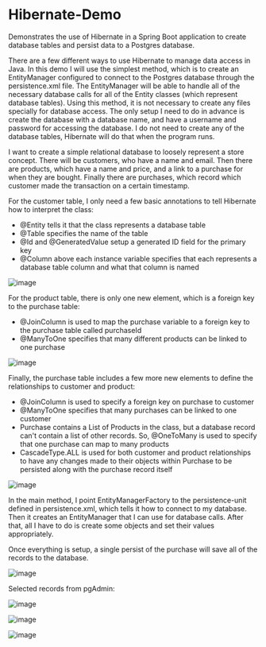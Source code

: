 # Hibernate-Demo
Demonstrates the use of Hibernate in a Spring Boot application to create database tables and persist data to a Postgres database.

There are a few different ways to use Hibernate to manage data access in Java. In this demo I will use the simplest method, which is to create an EntityManager configured to connect to the Postgres database through the persistence.xml file. The EntityManager will be able to handle all of the necessary database calls for all of the Entity classes (which represent database tables). Using this method, it is not necessary to create any files specially for database access. The only setup I need to do in advance is create the database with a database name, and have a username and password for accessing the database. I do not need to create any of the database tables, Hibernate will do that when the program runs.

I want to create a simple relational database to loosely represent a store concept. There will be customers, who have a name and email. Then there are products, which have a name and price, and a link to a purchase for when they are bought. Finally there are purchases, which record which customer made the transaction on a certain timestamp.

For the customer table, I only need a few basic annotations to tell Hibernate how to interpret the class:
  - @Entity tells it that the class represents a database table
  - @Table specifies the name of the table
  - @Id and @GeneratedValue setup a generated ID field for the primary key
  - @Column above each instance variable specifies that each represents a database table column and what that column is named

![image](https://github.com/jordan-p-jones/Hibernate-Demo/assets/20289004/ce46551e-df2d-4f2d-9a23-947a024718a9)

For the product table, there is only one new element, which is a foreign key to the purchase table:
  - @JoinColumn is used to map the purchase variable to a foreign key to the purchase table called purchaseId
  - @ManyToOne specifies that many different products can be linked to one purchase

![image](https://github.com/jordan-p-jones/Hibernate-Demo/assets/20289004/90470fa2-880c-4c21-bfad-8f3aed68d692)

Finally, the purchase table includes a few more new elements to define the relationships to customer and product:
  - @JoinColumn is used to specify a foreign key on purchase to customer
  - @ManyToOne specifies that many purchases can be linked to one customer
  - Purchase contains a List of Products in the class, but a database record can't contain a list of other records. So, @OneToMany is used to specify that one purchase can map to many products
  - CascadeType.ALL is used for both customer and product relationships to have any changes made to their objects within Purchase to be persisted along with the purchase record itself

![image](https://github.com/jordan-p-jones/Hibernate-Demo/assets/20289004/9c3e1018-6ccb-41d2-89a2-d8f8179be19f)

In the main method, I point EntityManagerFactory to the persistence-unit defined in persistence.xml, which tells it how to connect to my database. Then it creates an EntityManager that I can use for database calls. After that, all I have to do is create some objects and set their values appropriately.

Once everything is setup, a single persist of the purchase will save all of the records to the database.

![image](https://github.com/jordan-p-jones/Hibernate-Demo/assets/20289004/508cd5f2-9aca-4ba4-b076-4d173b28c16a)

Selected records from pgAdmin:

![image](https://github.com/jordan-p-jones/Hibernate-Demo/assets/20289004/7ff97c7a-17d1-4ad0-a2f4-f359ad628cda)

![image](https://github.com/jordan-p-jones/Hibernate-Demo/assets/20289004/de47356b-7bb4-450d-809c-ab2c791a2682)

![image](https://github.com/jordan-p-jones/Hibernate-Demo/assets/20289004/5af00251-226c-4d95-a54c-8197f3bacea3)
